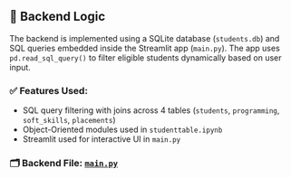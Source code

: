 ## 🔧 Backend Logic

The backend is implemented using a SQLite database (`students.db`) and SQL queries embedded inside the Streamlit app (`main.py`). The app uses `pd.read_sql_query()` to filter eligible students dynamically based on user input.

### ✅ Features Used:
- SQL query filtering with joins across 4 tables (`students`, `programming`, `soft_skills`, `placements`)
- Object-Oriented modules used in `studenttable.ipynb`
- Streamlit used for interactive UI in `main.py`

### 🗂️ Backend File: [`main.py`](./main.py)

